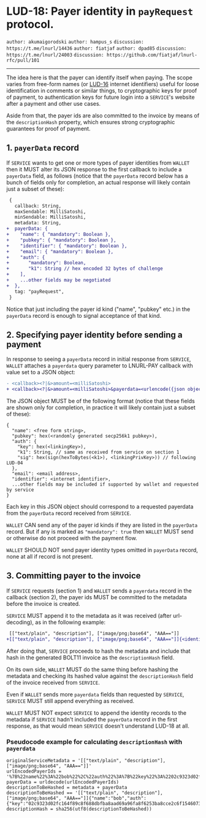 LUD-18: Payer identity in `payRequest` protocol.
================================================

`author: akumaigorodski` `author: hampus_s` `discussion: https://t.me/lnurl/14436` `author: fiatjaf` `author: dpad85` `discussion: https://t.me/lnurl/24003` `discussion: https://github.com/fiatjaf/lnurl-rfc/pull/101`

---

The idea here is that the payer can identify itself when paying. The scope varies from free-form names (or [LUD-16](16.md) internet identifiers) useful for loose identification in comments or similar things, to cryptographic keys for proof of payment, to authentication keys for future login into a `SERVICE`'s website after a payment and other use cases.

Aside from that, the payer ids are also committed to the invoice by means of the `descriptionHash` property, which ensures strong cryptographic guarantees for proof of payment.

## 1. `payerData` record

If `SERVICE` wants to get one or more types of payer identities from `WALLET` then it MUST alter its JSON response to the first callback to include a `payerData` field, as follows (notice that the `payerData` record below has a bunch of fields only for completion, an actual response will likely contain just a subset of these):

```diff
 {
   callback: String,
   maxSendable: MilliSatoshi,
   minSendable: MilliSatoshi,
   metadata: String,
+  payerData: {
+    "name": { "mandatory": Boolean },
+    "pubkey": { "mandatory": Boolean },
+    "identifier": { "mandatory": Boolean },
+    "email": { "mandatory": Boolean },
+    "auth": {
+       "mandatory": Boolean,
+       "k1": String // hex encoded 32 bytes of challenge
+    ],
+    ...other fields may be negotiated
+  },
   tag: "payRequest",
 }
```

Notice that just including the payer id kind ("name", "pubkey" etc.) in the `payerData` record is enough to signal acceptance of that kind.

## 2. Specifying payer identity before sending a payment

In response to seeing a `payerData` record in initial response from `SERVICE`, `WALLET` attaches a `payerdata` query parameter to LNURL-PAY callback with value set to a JSON object:

```diff
- <callback><?|&>amount=<milliSatoshi>
+ <callback><?|&>amount=<milliSatoshi>&payerdata=<urlencode({json object})>
```

The JSON object MUST be of the following format (notice that these fields are shown only for completion, in practice it will likely contain just a subset of these):

```
{
  "name": <free form string>,
  "pubkey": hex(<randomly generated secp256k1 pubkey>),
  "auth": {
    "key": hex(<linkingKey>),
    "k1": String, // same as received from service on section 1
    "sig": hex(sign(hexToBytes(<k1>), <linkingPrivKey>)) // following LUD-04
  },
  "email": <email address>,
  "identifier": <internet identifier>,
  ...other fields may be included if supported by wallet and requested by service
}
```

Each key in this JSON object should correspond to a requested payerdata from the `payerData` record received from `SERVICE`.

`WALLET` CAN send any of the payer id kinds if they are listed in the `payerData` record. But if any is marked as `"mandatory": true` then `WALLET` MUST send or otherwise do not proceed with the payment flow.

`WALLET` SHOULD NOT send payer identity types omitted in `payerData` record, none at all if record is not present.

## 3. Committing payer to the invoice

If `SERVICE` requests (section 1) and `WALLET` sends a `payerdata` record in the callback (section 2), the payer ids MUST be committed to the metadata before the invoice is created.

`SERVICE` MUST append it to the metadata as it was received (after url-decoding), as in the following example:

```diff
 [["text/plain", "description"], ["image/png;base64", "AAA=="]]
+[["text/plain", "description"], ["image/png;base64", "AAA=="]]{<identity records>}
```

After doing that, `SERVICE` proceeds to hash the metadata and include that hash in the generated BOLT11 invoice as the `descriptionHash` field.

On its own side, `WALLET` MUST do the same thing before hashing the metadata and checking its hashed value against the `descriptionHash` field of the invoice received from `SERVICE`.

Even if `WALLET` sends more `payerdata` fields than requested by `SERVICE`, `SERVICE` MUST still append everything as received.

`WALLET` MUST NOT expect `SERVICE` to append the identity records to the metadata if `SERVICE` hadn't included the `payerData` record in the first response, as that would mean `SERVICE` doesn't understand LUD-18 at all.

### Pseudocode example for calculating `descriptionHash` with `payerdata`

```
originalServiceMetadata = '[["text/plain", "description"], ["image/png;base64", "AAA=="]]'
urlEncodedPayerIds = '%7B%22name%22%3A%22bob%22%2C%22auth%22%3A%7B%22key%22%3A%2202c9323d02fc164f89c8f688dbfba8aad69a96fa8f6253ba8cce2c6f1546073fa3%22%2C%22sig%22%3A%222afd21794e2a801d0d516584ceebe1a24ed8991dd5ec708259aeaee5c0d2d1437542b689ee5d39e619a01a257142d49c18a4af3088c46ce87e2d941a1bcc7210%22%7D%2C%22identifier%22%3A%22bob%40bob.com%22%2C%22pubkey%22%3A%2203ee58475055820fbfa52e356a8920f62f8316129c39369dbdde3e5d0198a9e315%22%7D'
payerData = urldecode(urlEncodedPayerIds)
descriptionToBeHashed = metadata + payerData
descriptionToBeHashed == '[["text/plain", "description"], ["image/png;base64", "AAA=="]]{"name":"bob","auth":{"key":"02c9323d02fc164f89c8f688dbfba8aad69a96fa8f6253ba8cce2c6f1546073fa3","sig":"2afd21794e2a801d0d516584ceebe1a24ed8991dd5ec708259aeaee5c0d2d1437542b689ee5d39e619a01a257142d49c18a4af3088c46ce87e2d941a1bcc7210"},"identifier":"bob@bob.com","pubkey":"03ee58475055820fbfa52e356a8920f62f8316129c39369dbdde3e5d0198a9e315"}'
descriptionHash = sha256(utf8(descriptionToBeHashed))
```
